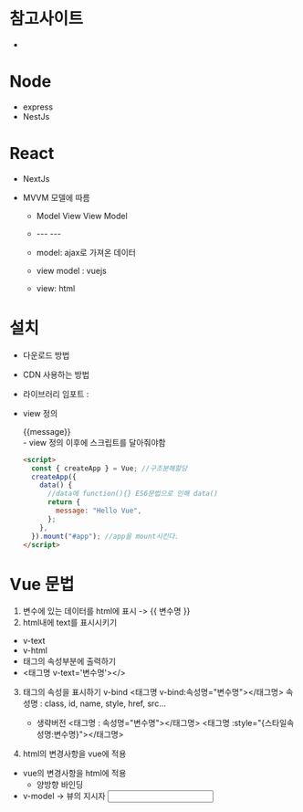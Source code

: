 # 참고사이트

-

# Node

- express
- NestJs

# React

- NextJs

- MVVM 모델에 따름

  - Model View View Model
  - <Model> --- <View Model> --- <View>

  - model: ajax로 가져온 데이터
  - view model : vuejs
  - view: html

# 설치

- 다운로드 방법
- CDN 사용하는 방법
- 라이브러리 임포트 : <script src="https://unpkg.com/vue@3"></script>
- view 정의
  <div id="app">{{message}}</div>
  - view 정의 이후에 스크립트를 달아줘야함

  ```html
  <script>
    const { createApp } = Vue; //구조분해할당
    createApp({
      data() {
        //data에 function(){} ES6문법으로 인해 data()
        return {
          message: "Hello Vue",
        };
      },
    }).mount("#app"); //app을 mount시킨다.
  </script>
  ```

# Vue 문법

1. 변수에 있는 데이터를 html에 표시 -> {{ 변수명 }}
2. html내에 text를 표시시키기

- v-text
- v-html
- 태그의 속성부분에 출력하기
- <태그명 v-text='변수명'></>

3. 태그의 속성을 표시하기
   v-bind
   <태그명 v-bind:속성명="변수명"></태그명>
   속성명 : class, id, name, style, href, src...

   - 생략버전
     <태그명 : 속성명="변수명"></태그명>
     <태그명 :style="{스타일속성명:변수명}"></태그명>

4. html의 변경사항을 vue에 적용

- vue의 변경사항을 html에 적용
  - 양방향 바인딩
- v-model -> 뷰의 지시자
  <input v-model="변수먕" />

